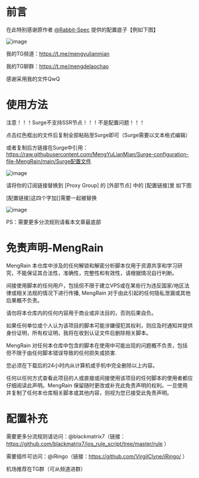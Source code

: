 # 前言

在此特别感谢原作者 [@Rabbit-Spec](https://github.com/Rabbit-Spec/Surge) 提供的配置底子【例如下图】

![image](https://user-images.githubusercontent.com/89105781/193441318-94ece490-1d69-4435-a740-a995955b6413.png)

我的TG频道：https://t.me/mengyulianmian 

我的TG聊群：https://t.me/mengdelaochao

感谢采用我的文件QwQ

# 使用方法
注意！！！Surge不支持SSR节点！！！不是配置问题！！！

点击红色框出的文件后复制全部粘贴至Surge即可（Surge需要以文本格式编辑）

或者复制后方链接在Surge中引用：https://raw.githubusercontent.com/MengYuLianMian/Surge-configuration-file-MengRain/main/Surge配置文件

![image](https://user-images.githubusercontent.com/89105781/194057442-8086413d-a747-4784-815f-e8c34f07584a.png)


请将你的订阅链接替换到 [Proxy Group] 的 [外部节点] 中的 [配置链接]里   如下图

[配置链接]这四个字加[]需要一起被替换

![image](https://user-images.githubusercontent.com/89105781/194056911-3fb06717-df47-4d8c-b366-4fb9da467f70.png)


PS：需要更多分流规则请看本文章最底部


# 免责声明-MengRain
MengRain 本仓库中涉及的任何解锁和解密分析脚本仅用于资源共享和学习研究，不能保证其合法性，准确性，完整性和有效性，请根据情况自行判断。

间接使用脚本的任何用户，包括但不限于建立VPS或在某些行为违反国家/地区法律或相关法规的情况下进行传播, MengRain 对于由此引起的任何隐私泄漏或其他后果概不负责。

请勿将本仓库内的任何内容用于商业或非法目的，否则后果自负。

如果任何单位或个人认为该项目的脚本可能涉嫌侵犯其权利，则应及时通知并提供身份证明，所有权证明，我将在收到认证文件后删除相关脚本。

MengRain 对任何本仓库中包含的脚本在使用中可能出现的问题概不负责，包括但不限于由任何脚本错误导致的任何损失或损害.

您必须在下载后的24小时内从计算机或手机中完全删除以上内容。

任何以任何方式查看此项目的人或直接或间接使用该项目的任何脚本的使用者都应仔细阅读此声明。MengRain 保留随时更改或补充此免责声明的权利。一旦使用并复制了任何本仓库相关脚本或其他内容，则视为您已接受此免责声明。

# 配置补充
需要更多分流规则请访问：@blackmatrix7（链接：https://github.com/blackmatrix7/ios_rule_script/tree/master/rule ）

需要插件可访问：@iRingo（链接：https://github.com/VirgilClyne/iRingo/ ）

机场推荐在TG群（可从频道进群）
